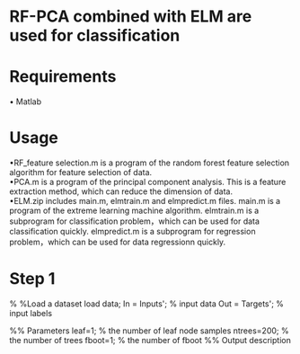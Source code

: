 # RF-PCA combined with ELM are used for classification
# Requirements
•	Matlab
# Usage
•RF_feature selection.m is a program of the random forest feature selection algorithm for feature selection of data.  
•PCA.m is a program of the principal component analysis. This is a feature extraction method, which can reduce the dimension of data.  
•ELM.zip includes main.m, elmtrain.m and elmpredict.m files. main.m is a program of the extreme learning machine algorithm. 
 elmtrain.m is a subprogram for classification problem，which can be used for data classification quickly.
 elmpredict.m is a subprogram for regression problem，which can be used for data regressionn quickly.
# Step 1
% %Load a dataset
  load data; 
  In = Inputs'; % input data
  Out = Targets'; % input labels

%% Parameters
  leaf=1; % the number of leaf node samples
  ntrees=200;  % the number of trees
  fboot=1;  % the number of fboot
%% Output description
